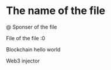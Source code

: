 # The name of the file 

@ Sponser of the file 

File of the file :0

Blockchain hello world

Web3 injector 
